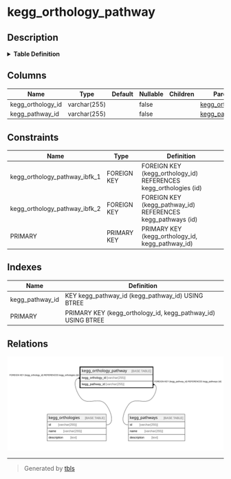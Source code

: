 # kegg_orthology_pathway

## Description

<details>
<summary><strong>Table Definition</strong></summary>

```sql
CREATE TABLE `kegg_orthology_pathway` (
  `kegg_orthology_id` varchar(255) NOT NULL,
  `kegg_pathway_id` varchar(255) NOT NULL,
  PRIMARY KEY (`kegg_orthology_id`,`kegg_pathway_id`),
  KEY `kegg_pathway_id` (`kegg_pathway_id`),
  CONSTRAINT `kegg_orthology_pathway_ibfk_1` FOREIGN KEY (`kegg_orthology_id`) REFERENCES `kegg_orthologies` (`id`),
  CONSTRAINT `kegg_orthology_pathway_ibfk_2` FOREIGN KEY (`kegg_pathway_id`) REFERENCES `kegg_pathways` (`id`)
) ENGINE=InnoDB DEFAULT CHARSET=utf8mb4 COLLATE=utf8mb4_0900_ai_ci
```

</details>

## Columns

| Name | Type | Default | Nullable | Children | Parents | Comment |
| ---- | ---- | ------- | -------- | -------- | ------- | ------- |
| kegg_orthology_id | varchar(255) |  | false |  | [kegg_orthologies](kegg_orthologies.md) |  |
| kegg_pathway_id | varchar(255) |  | false |  | [kegg_pathways](kegg_pathways.md) |  |

## Constraints

| Name | Type | Definition |
| ---- | ---- | ---------- |
| kegg_orthology_pathway_ibfk_1 | FOREIGN KEY | FOREIGN KEY (kegg_orthology_id) REFERENCES kegg_orthologies (id) |
| kegg_orthology_pathway_ibfk_2 | FOREIGN KEY | FOREIGN KEY (kegg_pathway_id) REFERENCES kegg_pathways (id) |
| PRIMARY | PRIMARY KEY | PRIMARY KEY (kegg_orthology_id, kegg_pathway_id) |

## Indexes

| Name | Definition |
| ---- | ---------- |
| kegg_pathway_id | KEY kegg_pathway_id (kegg_pathway_id) USING BTREE |
| PRIMARY | PRIMARY KEY (kegg_orthology_id, kegg_pathway_id) USING BTREE |

## Relations

![er](kegg_orthology_pathway.svg)

---

> Generated by [tbls](https://github.com/k1LoW/tbls)
